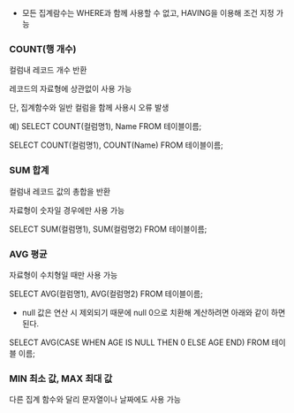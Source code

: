 - 모든 집계람수는 WHERE과 함께 사용할 수 없고, HAVING을 이용해 조건 지정 가능

### COUNT(행 개수)

컬럼내 레코드 개수 반환

레코드의 자료형에 상관없이 사용 가능

단, 집계함수와 일반 컬럼을 함께 사용시 오류 발생

예) SELECT COUNT(컬럼명1), Name FROM 테이블이름;

SELECT COUNT(컬럼명1), COUNT(Name) FROM 테이블이름;

### SUM 합계

컬럼내 레코드 값의 총합을 반환

자료형이 숫자일 경우에만 사용 가능

SELECT SUM(컬럼명1), SUM(컬럼명2) FROM 테이블이름;

### AVG 평균

자료형이 수치형일 때만 사용 가능

SELECT AVG(컬럼명1), AVG(컬럼명2) FROM 테이블이름;

- null 값은 연산 시 제외되기 때문에 null 0으로 치환해 계산하려면 아래와 같이 하면 된다.

SELECT AVG(CASE WHEN AGE IS NULL THEN 0 ELSE AGE END) FROM 테이블 이름;

### MIN 최소 값, MAX 최대 값

다른 집계 함수와 달리 문자열이나 날짜에도 사용 가능
